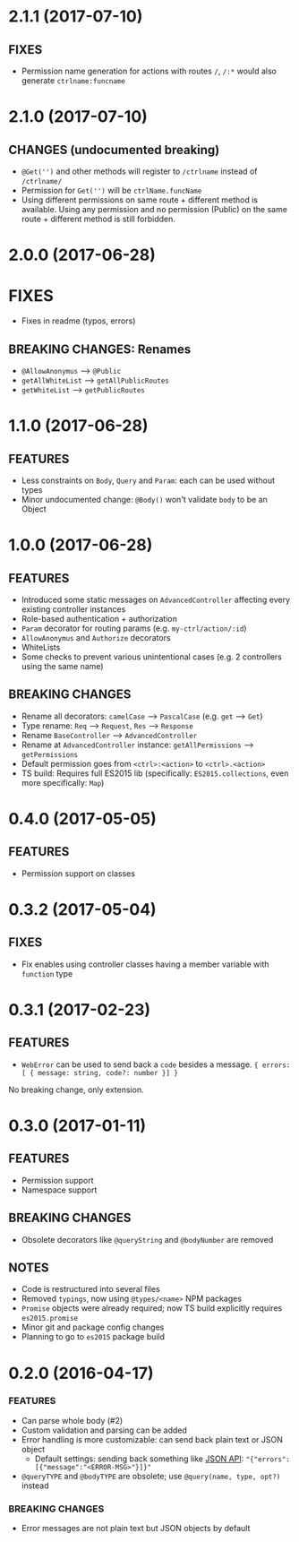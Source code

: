 # 2.1.1 (2017-07-10)

## FIXES

- Permission name generation for actions with routes `/`, `/:*` would also generate `ctrlname:funcname`


# 2.1.0 (2017-07-10)

## CHANGES (undocumented breaking)

- `@Get('')` and other methods will register to `/ctrlname` instead of `/ctrlname/`
- Permission for `Get('')` will be `ctrlName.funcName`
- Using different permissions on same route + different method is available. Using any permission and no permission (Public) on the same route + different method is still forbidden.


# 2.0.0 (2017-06-28)

# FIXES

- Fixes in readme (typos, errors)


## BREAKING CHANGES: Renames

- `@AllowAnonymus` --> `@Public`
- `getAllWhiteList` --> `getAllPublicRoutes`
- `getWhiteList` --> `getPublicRoutes`


# 1.1.0 (2017-06-28)

## FEATURES

- Less constraints on `Body`, `Query` and `Param`: each can be used without types
- Minor undocumented change: `@Body()` won't validate `body` to be an Object


# 1.0.0 (2017-06-28)

## FEATURES

- Introduced some static messages on `AdvancedController` affecting every existing controller instances
- Role-based authentication + authorization
- `Param` decorator for routing params (e.g. `my-ctrl/action/:id`)
- `AllowAnonymus` and `Authorize` decorators
- WhiteLists
- Some checks to prevent various unintentional cases (e.g. 2 controllers using the same name)

## BREAKING CHANGES

- Rename all decorators: `camelCase` --> `PascalCase` (e.g. `get` --> `Get`)
- Type rename: `Req` --> `Request`, `Res` --> `Response`
- Rename `BaseController` --> `AdvancedController`
- Rename at `AdvancedController` instance: `getAllPermissions` --> `getPermissions`
- Default permission goes from `<ctrl>:<action>` to `<ctrl>.<action>`
- TS build: Requires full ES2015 lib (specifically: `ES2015.collections`, even more specifically: `Map`)


# 0.4.0 (2017-05-05)

## FEATURES

- Permission support on classes


# 0.3.2 (2017-05-04)

## FIXES

* Fix enables using controller classes having a member variable with `function` type


# 0.3.1 (2017-02-23)

## FEATURES

* `WebError` can be used to send back a `code` besides a message. `{ errors: [ { message: string, code?: number }] }`

No breaking change, only extension.


# 0.3.0 (2017-01-11)

## FEATURES

* Permission support
* Namespace support

## BREAKING CHANGES

* Obsolete decorators like `@queryString` and `@bodyNumber` are removed

## NOTES

* Code is restructured into several files
* Removed `typings`, now using `@types/<name>` NPM packages
* `Promise` objects were already required; now TS build explicitly requires `es2015.promise`
* Minor git and package config changes
* Planning to go to `es2015` package build


# 0.2.0 (2016-04-17)

### FEATURES

* Can parse whole body (#2)
* Custom validation and parsing can be added
* Error handling is more customizable: can send back plain text or JSON object
  * Default settings: sending back something like [JSON API](http://jsonapi.org/format/): `"{"errors":[{"message":"<ERROR-MSG>"}]}"`
* `@queryTYPE` and `@bodyTYPE` are obsolete; use `@query(name, type, opt?)` instead

### BREAKING CHANGES

* Error messages are not plain text but JSON objects by default
